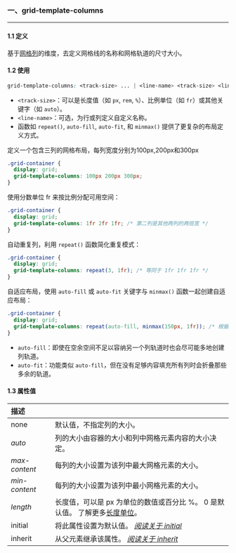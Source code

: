 ### 一、grid-template-columns

---

#### 1.1 定义

基于[网格列](https://developer.mozilla.org/zh-CN/docs/Glossary/Grid_Column)的维度，去定义网格线的名称和网格轨道的尺寸大小。

#### 1.2 使用

```css
grid-template-columns: <track-size> ... | <line-name> <track-size> <line-name> ... | repeat() | auto-fill | auto-fit | minmax();
```

- `<track-size>`：可以是长度值（如 `px`, `rem`, `%`）、比例单位（如 `fr`）或其他关键字（如 `auto`）。
- `<line-name>`：可选，为行或列定义自定义名称。
- 函数如 `repeat()`, `auto-fill`, `auto-fit`, 和 `minmax()` 提供了更复杂的布局定义方式。

定义一个包含三列的网格布局，每列宽度分别为100px,200px和300px

```css
.grid-container {
  display: grid;
  grid-template-columns: 100px 200px 300px;
}
```

使用分数单位 fr 来按比例分配可用空间：

```css
.grid-container {
  display: grid;
  grid-template-columns: 1fr 2fr 1fr; /* 第二列是其他两列的两倍宽 */
}
```

自动重复列，利用 `repeat()` 函数简化重复模式：

```css
.grid-container {
  display: grid;
  grid-template-columns: repeat(3, 1fr); /* 等同于 1fr 1fr 1fr */
}
```

自适应布局，使用 `auto-fill` 或 `auto-fit` 关键字与 `minmax()` 函数一起创建自适应布局：

```css
.grid-container {
  display: grid;
  grid-template-columns: repeat(auto-fill, minmax(150px, 1fr)); /* 根据容器宽度自动填充最小150px最大1fr的列 */
}
```

- `auto-fill`：即使在空余空间不足以容纳另一个列轨道时也会尽可能多地创建列轨道。
- `auto-fit`：功能类似 `auto-fill`，但在没有足够内容填充所有列时会折叠那些多余的轨道。

#### 1.3 属性值

| 描述          |                                                              |
| :------------ | ------------------------------------------------------------ |
| none          | 默认值，不指定列的大小。                                     |
| *auto*        | 列的大小由容器的大小和列中网格元素内容的大小决定。           |
| *max-content* | 每列的大小设置为该列中最大网格元素的大小。                   |
| *min-content* | 每列的大小设置为该列中最小网格元素的大小。                   |
| *length*      | 长度值，可以是 px 为单位的数值或百分比 %。 0 是默认值。 了解更多[长度单位](https://www.runoob.com/cssref/css-units.html)。 |
| initial       | 将此属性设置为默认值。 *[阅读关于 initial](https://www.runoob.com/cssref/css-initial.html)* |
| inherit       | 从父元素继承该属性。 *[阅读关于 inherit](https://www.runoob.com/cssref/css-inherit.html)* |















































